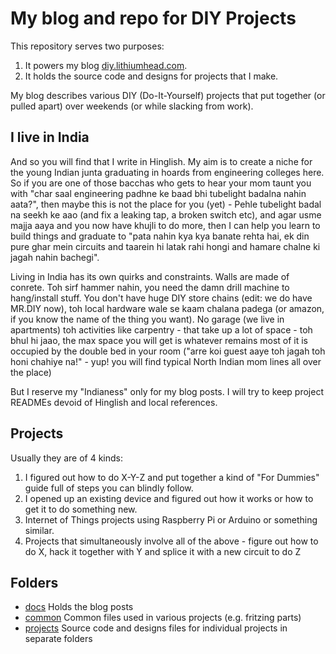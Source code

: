 My blog and repo for DIY Projects
=================================

This repository serves two purposes:

  1. It powers my blog [diy.lithiumhead.com](https://diy.lithiumhead.com).
  2. It holds the source code and designs for projects that I make.

My blog describes various DIY (Do-It-Yourself) projects that put together (or pulled apart)
over weekends (or while slacking from work).


I live in India
---------------

And so you will find that I write in Hinglish. My aim is to create a niche for the young Indian junta graduating in hoards from engineering colleges here. So if you are one of those bacchas who gets to hear your mom taunt you with "char saal engineering padhne ke baad bhi tubelight badalna nahin aata?", then maybe this is not the place for you (yet) - Pehle tubelight badal na seekh ke aao (and fix a leaking tap, a broken switch etc), and agar usme majja aaya and you now have khujli to do more, then I can help you learn to build things and graduate to "pata nahin kya kya banate rehta hai, ek din pure ghar mein circuits and taarein hi latak rahi hongi and hamare chalne ki jagah nahin bachegi".


Living in India has its own quirks and constraints. Walls are made of conrete. Toh sirf hammer nahin, you need the damn drill machine to hang/install stuff. You don't have huge DIY store chains (edit: we do have MR.DIY now), toh local hardware wale se kaam chalana padega (or amazon, if you know the name of the thing you want). No garage (we live in apartments) toh activities like carpentry - that take up a lot of space - toh bhul hi jaao, the max space you will get is whatever remains most of it is occupied by the double bed in your room ("arre koi guest aaye toh jagah toh honi chahiye na!" - yup! you will find typical North Indian mom lines all over the place)

But I reserve my "Indianess" only for my blog posts. I will try to keep project READMEs devoid of Hinglish and local references.

Projects
--------

Usually they are of 4 kinds:

  1. I figured out how to do X-Y-Z and put together a kind of "For Dummies" guide full of steps you can blindly follow.
  2. I opened up an existing device and figured out how it works or how to get it to do something new.
  3. Internet of Things projects using Raspberry Pi or Arduino or something similar.
  4. Projects that simultaneously involve all of the above - figure out how to do X, hack it together with Y and splice it with a new circuit to do Z

Folders
-------

 - [docs](https://diy.lithiumhead.com)
   Holds the blog posts
 - [common](common/README.md)
   Common files used in various projects (e.g. fritzing parts)
 - [projects](projects/README.md)
   Source code and designs files for individual projects in separate folders
